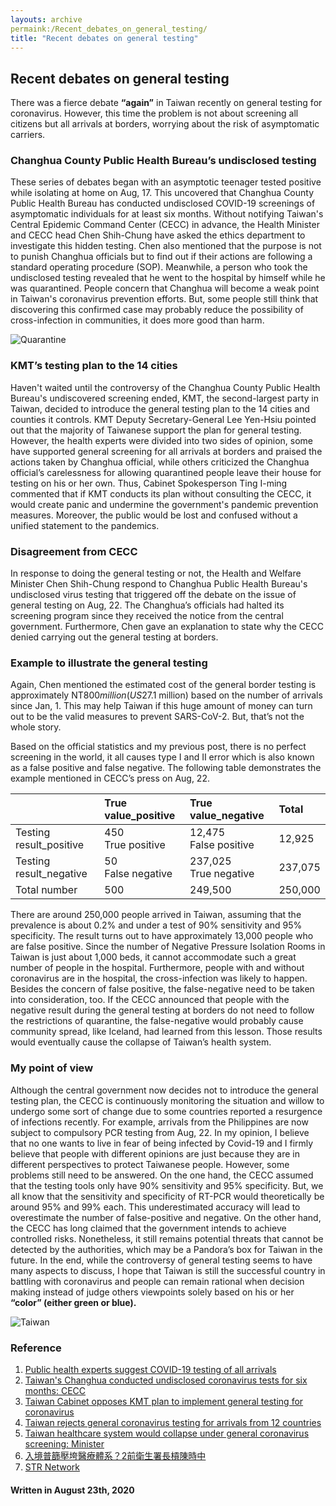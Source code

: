 ```yaml
---
layouts: archive
permaink:/Recent_debates_on_general_testing/
title: "Recent debates on general testing"
---
```

## Recent debates on general testing
There was a fierce debate **“again”** in Taiwan recently on general testing for coronavirus. However, this time the problem is not about screening all citizens but all arrivals at borders, worrying about the risk of asymptomatic carriers.

### Changhua County Public Health Bureau’s undisclosed testing
These series of debates began with an asymptotic teenager tested positive while 
isolating at home on Aug, 17. This uncovered that Changhua County Public Health Bureau has conducted undisclosed COVID-19 screenings of asymptomatic individuals for at least six months. Without notifying Taiwan's Central Epidemic Command Center (CECC) in advance, the Health Minister and CECC head Chen Shih-Chung have asked the ethics department to investigate this hidden testing. Chen also mentioned that the purpose is not to punish Changhua officials but to find out if their actions are following a standard operating procedure (SOP). Meanwhile, a person who took the undisclosed testing revealed that he went to the hospital by himself while he was quarantined. People concern that Changhua will become a weak point in Taiwan's coronavirus prevention efforts. 
But, some people still think that discovering this confirmed case may probably reduce the possibility of cross-infection in communities, it does more good than harm.

![Quarantine]( https://media.giphy.com/media/eKJ6L7hxdN1DYVKLkK/giphy.gif)

### KMT’s testing plan to the 14 cities
Haven't waited until the controversy of the Changhua County Public Health Bureau's undiscovered screening ended, KMT, the second-largest party in Taiwan, decided to introduce the general testing plan to the 14 cities and counties it controls. KMT Deputy Secretary-General Lee Yen-Hsiu pointed out that the majority of Taiwanese support the plan for general testing. However, the health experts were divided into two sides of opinion, some have supported general screening for all arrivals at borders and praised the actions taken by Changhua official, while others criticized the Changhua official’s carelessness for allowing quarantined people leave their house for testing on his or her own. Thus, Cabinet Spokesperson Ting I-ming commented that if KMT conducts its plan without consulting the CECC, it would create panic and undermine the government's pandemic prevention measures. Moreover, the public would be lost and confused without a unified statement to the pandemics.

### Disagreement from CECC
In response to doing the general testing or not, the Health and Welfare Minister Chen Shih-Chung respond to Changhua Public Health Bureau's undisclosed virus testing that triggered off the debate on the issue of general testing on Aug, 22. The Changhua’s officials had halted its screening program since they received the notice from the central government. Furthermore, Chen gave an explanation to state why the CECC denied carrying out the general testing at borders.

### Example to illustrate the general testing
Again, Chen mentioned the estimated cost of the general border testing is approximately NT$800 million (US$27.1 million) based on the number of arrivals since Jan, 1. This may help Taiwan if this huge amount of money can turn out to be the valid measures to prevent SARS-CoV-2. But, that’s not the whole story. 

Based on the official statistics and my previous post, there is no perfect screening in the world, it all causes type I and II error which is also known as a false positive and false negative. The following table demonstrates the example mentioned in CECC’s press on Aug, 22.

|  |True value_positive | True value_negative | Total|
| :----------------------------- | :------------ | :------------ |:------- |
| Testing result_positive | 450 <br /> True positive | 12,475 <br /> False positive | 12,925 | 
| Testing result_negative | 50 <br /> False negative | 237,025 <br /> True negative | 237,075 |
| Total number| 500 | 249,500 | 250,000| 

There are around 250,000 people arrived in Taiwan, assuming that the prevalence is about 0.2% and under a test of 90% sensitivity and 95% specificity. The result turns out to have approximately 13,000 people who are false positive. Since the number of Negative Pressure Isolation Rooms in Taiwan is just about 1,000 beds, it cannot accommodate such a great number of people in the hospital. Furthermore, people with and without coronavirus are in the hospital, the cross-infection was likely to happen. 
Besides the concern of false positive, the false-negative need to be taken into consideration, too. If the CECC announced that people with the negative result during the general testing at borders do not need to follow the restrictions of quarantine, the false-negative would probably cause community spread, like Iceland, had learned from this lesson.
Those results would eventually cause the collapse of Taiwan’s health system.

### My point of view
Although the central government now decides not to introduce the general testing plan, the CECC is continuously monitoring the situation and willow to undergo some sort of change due to some countries reported a resurgence of infections recently. For example, arrivals from the Philippines are now subject to compulsory PCR testing from Aug, 22. In my opinion, I believe that no one wants to live in fear of being infected by Covid-19 and I firmly believe that people with different opinions are just because they are in different perspectives to protect Taiwanese people. However, some problems still need to be answered. On the one hand, the CECC assumed that the testing tools only have 90% sensitivity and 95% specificity. But, we all know that the sensitivity and specificity of RT-PCR would theoretically be around 95% and 99% each. This underestimated accuracy will lead to overestimate the number of false-positive and negative. On the other hand, the CECC has long claimed that the government intends to achieve controlled risks. Nonetheless, it still remains potential threats that cannot be detected by the authorities, which may be a Pandora’s box for Taiwan in the future.
In the end, while the controversy of general testing seems to have many aspects to discuss, I hope that Taiwan is still the successful country in battling with coronavirus and people can remain rational when decision making instead of judge others viewpoints solely based on his or her **“color” (either green or blue).**

![Taiwan](https://media.giphy.com/media/Uqf2XQRtBnOxzv4gYm/giphy.gif)

### Reference
1. [Public health experts suggest COVID-19 testing of all arrivals]( https://focustaiwan.tw/society/202006290013)
2. [Taiwan's Changhua conducted undisclosed coronavirus tests for six months: CECC]( https://www.taiwannews.com.tw/en/news/3991295)
3. [Taiwan Cabinet opposes KMT plan to implement general testing for coronavirus]( https://www.taiwannews.com.tw/en/news/3992775)
4. [Taiwan rejects general coronavirus testing for arrivals from 12 countries]( https://www.taiwannews.com.tw/en/news/3991369)
5. [Taiwan healthcare system would collapse under general coronavirus screening: Minister]( https://www.taiwannews.com.tw/en/news/3992897) 
6. [入境普篩壓垮醫療體系？2前衛生署長槓陳時中]( https://www.google.com.tw/amp/s/udn.com/news/amp/story/121594/4803097)
7. [STR Network](https://giphy.com/STRnetwork)

#### Written in August 23th, 2020
